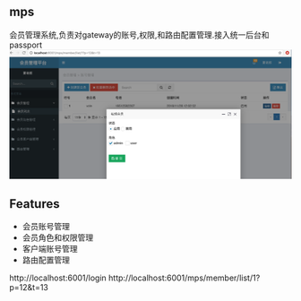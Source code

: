 mps
------
会员管理系统,负责对gateway的账号,权限,和路由配置管理.接入统一后台和passport
![](./images/mps.png)

## Features
* 会员账号管理
* 会员角色和权限管理
* 客户端账号管理
* 路由配置管理

http://localhost:6001/login
http://localhost:6001/mps/member/list/1?p=12&t=13